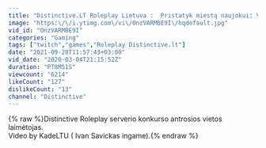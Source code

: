 ```yaml
---
title: "Distinctive.LT Roleplay Lietuva :  Pristatyk miestą naujokui: Vietovių pristatymai !"
image: "https:\/\/i.ytimg.com\/vi\/OnzVARMBE9I\/hqdefault.jpg"
vid_id: "OnzVARMBE9I"
categories: "Gaming"
tags: ["twitch","games","Roleplay Distinctive.lt"]
date: "2021-09-28T11:57:43+03:00"
vid_date: "2020-03-04T21:15:52Z"
duration: "PT8M51S"
viewcount: "6214"
likeCount: "127"
dislikeCount: "13"
channel: "Distinctive"
---
```

{% raw %}Distinctive Roleplay serverio konkurso antrosios vietos laimėtojas. <br />Video by KadeLTU ( Ivan Savickas ingame).{% endraw %}
